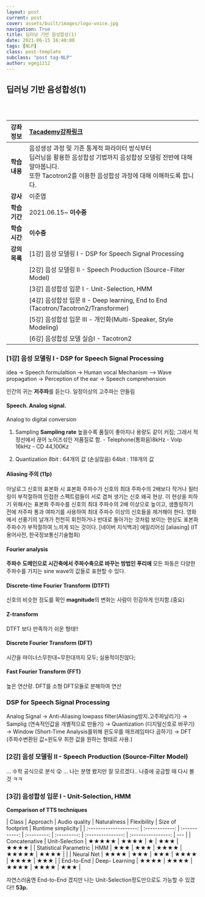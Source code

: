```yaml
---
layout: post
current: post
cover: assets/built/images/logo-voice.jpg
navigation: True
title: 딥러닝 기반 음성합성(1)
date: 2021-06-15 16:40:00
tags: [NLP]
class: post-template
subclass: "post tag-NLP"
author: egeg1212
---
```


## 딥러닝 기반 음성합성(1)

<br><br>

| **강좌정보** | [Tacademy강좌링크](https://tacademy.skplanet.com/live/player/onlineLectureDetail.action?seq=184)                                                                                                |
| :----------: | :---------------------------------------------------------------------------------------------------------------------------------------------------------------------------------------------- |
| **학습내용** | 음성생성 과정 및 기존 통계적 파라미터 방식부터<br> 딥러닝을 활용한 음성합성 기법까지 음성합성 모델링 전반에 대해 알아봅니다.<br>또한 Tacotron2를 이용한 음성합성 과정에 대해 이해하도록 합니다. |
|   **강사**   | 이준엽                                                                                                                                                                                          |
| **학습기간** | 2021.06.15~ **이수중**                                                                                                                                                                          |
| **학습시간** | **이수중**                                                                                                                                                                                      |
| **강의목록** | [1강] 음성 모델링 I - DSP for Speech Signal Processing                                                                                                                                          |
|              | [2강] 음성 모델링 II - Speech Production (Source-Filter Model)                                                                                                                                  |
|              | [3강] 음성합성 입문 I - Unit-Selection, HMM                                                                                                                                                     |
|              | [4강] 음성합성 입문 II - Deep learning, End to End (Tacotron/Tacotron2/Transformer)                                                                                                             |
|              | [5강] 음성합성 입문 III - 개인화(Multi-Speaker, Style Modeling)                                                                                                                                 |
|              | [6강] 음성합성 모델 실습I - Tacotron2                                                                                                                                                           |

### [1강] 음성 모델링 I - DSP for Speech Signal Processing

idea -> Speech formulaltion -> Human vocal Mechanism
--> Wave propagation
-> Perception of the ear -> Speech comprehension

인간의 귀는 **저주파**를 듣는다.
일정이상의 고주파는 안들림

#### Speech. Analog signal.

Analog to digital conversion

1. Sampling
   **Sampling rate**
   높을수록 품질이 좋아지나 용량도 같이 커짐;
   그래서 적정선에서 끊어 노이즈섞인 저품질로 함. - Telephone(통화음)8kHz - Volp 16kHz - CD 44,100Kz

2. Quantization
   8bit : 64개의 값 (손실많음)
   64bit : 118개의 값

#### Aliasing 주의 (11p)

아날로그 신호의 표본화 시 표본화 주파수가 신호의 최대 주파수의 2배보다 작거나 필터링이 부적절하여 인접한 스펙트럼들이 서로 겹쳐 생기는 신호 왜곡 현상. 이 현상을 피하기 위해서는 표본화 주파수를 신호의 최대 주파수의 2배 이상으로 높이고, 샘플링하기 전에 저주파 통과 여파기를 사용하여 최대 주파수 이상의 신호들을 제거해야 한다. 영화에서 선풍기의 날개가 천천히 회전하거나 반대로 돌아가는 것처럼 보이는 현상도 표본화 주파수가 부적절하여 느끼게 되는 것이다.
[네이버 지식백과] 에일리어싱 [aliasing] (IT용어사전, 한국정보통신기술협회)

#### Fourier analysis

**주파수 도메인으로 시간축에서 주파수축으로 바꾸는 방법인 푸리에**
모든 파동은 다양한 주파수를 가지는 sine wave의 값들로 표현할 수 있다.

#### Discrete-time Fourier Transform (DTFT)

신호의 비슷한 정도를 확인
**magnitude**의 변화는 사람이 민감하게 인지함.(중요)

#### Z-transform

DTFT 보다 만족하기 쉬운 형태!!

#### Discrete Fourier Transform (DFT)

시간을 마이너스무한대~무한대까지 모두; 실용적이진않다;

#### Fast Fourier Transform (FFT)

높은 연산량.
DFT를 소형 DFT모듈로 분해하여 연산

### DSP for Speech Signal Processing

Analog Signal
-> Anti-Aliasing lowpass filter(Aliasing방지.고주파날리기)
-> Samplig (연속적인값을 개별적으로 만들기)
-> Quantization (디지털신호로 바꾸기)
-> Window (Short-Time Analysis를위해 윈도우를 매프레임마다 곱하기)
-> DFT (주파수변환된 값=윈도우 취한 값을 원하는 형태로 사용.)

### [2강] 음성 모델링 II - Speech Production (Source-Filter Model)

... 수학 공식으로 분석 😲 ...
나는 분명 봤지만 잘 모르겠다..
나중에 궁금할 때 다시 볼 것 ㅋㅋ

### [3강] 음성합성 입문 I - Unit-Selection, HMM

**Comparison of TTS techniques**

|         Class          |    Approach    | Audio quality | Naturalness | Flexibility | Size of footprint | Runtime simplicity |
| :--------------------: | :------------: | :-----------: | :---------: | :---------: | :---------------: | :----------------: | --- |
|     Concatenative      | Unit-Selection |   **★★★★★**   |    ★★★★     |      ★      |        ★★★        |      **★★★★**      |
| Statistical Parametric |      HMM       |      ★★★      |     ★★★     |    ★★★★     |     **★★★★★**     |      **★★★★**      |
|                        |   Neural Net   |     ★★★★      |     ★★★     |     ★★★     |       ★★★★        |        ★★★★        | ★★★ |
|       End-to-End       | Deep- Learning |     ★★★★      |  **★★★★**   |  **★★★★**   |       ★★★★        |        ★★★         |

자연스러움엔 End-to-End 겠지만
나는 Unit-Selection정도만으로도 가능할 수 있겠다!! **53p.**

